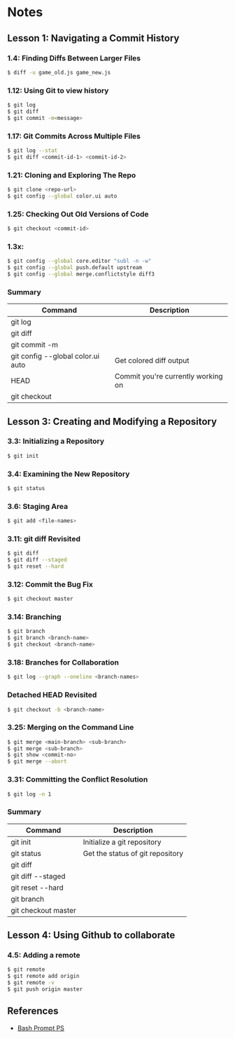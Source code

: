 # Notes

## Lesson 1: Navigating a Commit History

### 1.4: Finding Diffs Between Larger Files

```bash
$ diff -u game_old.js game_new.js
```

### 1.12: Using Git to view history

```bash
$ git log
$ git diff
$ git commit -m<message>
```

### 1.17: Git Commits Across Multiple Files

```bash
$ git log --stat
$ git diff <commit-id-1> <commit-id-2>
```

### 1.21: Cloning and Exploring The Repo

```bash
$ git clone <repo-url>
$ git config --global color.ui auto
```

### 1.25: Checking Out Old Versions of Code

```bash
$ git checkout <commit-id>
```

### 1.3x: 

```bash
$ git config --global core.editor "subl -n -w"
$ git config --global push.default upstream
$ git config --global merge.conflictstyle diff3
```

### Summary

| Command | Description |
|---------|-------------|
| git log |  |
| git diff |  |
| git commit -m<message> |  |
| git config --global color.ui auto | Get colored diff output |
| HEAD | Commit you're currently working on |
| git checkout |  |

## Lesson 3: Creating and Modifying a Repository

### 3.3: Initializing a Repository

```bash
$ git init
```

### 3.4: Examining the New Repository

```bash
$ git status
```

### 3.6: Staging Area

```bash
$ git add <file-names>
```

### 3.11: git diff Revisited

```bash
$ git diff
$ git diff --staged
$ git reset --hard
```

### 3.12: Commit the Bug Fix

```bash
$ git checkout master
```

### 3.14: Branching

```bash
$ git branch
$ git branch <branch-name>
$ git checkout <branch-name>
```

### 3.18: Branches for Collaboration

```bash
$ git log --graph --oneline <branch-names>
```

### Detached HEAD Revisited

```bash
$ git checkout -b <branch-name>
```

### 3.25: Merging on the Command Line

```bash
$ git merge <main-branch> <sub-branch>
$ git merge <sub-branch>
$ git show <commit-no>
$ git merge --abort
```

### 3.31: Committing the Conflict Resolution

```bash
$ git log -n 1
```

### Summary

| Command | Description |
|---------|-------------|
| git init | Initialize a git repository |
| git status | Get the status of git repository |
| git diff |  |
| git diff --staged |  |
| git reset --hard |  |
| git branch |  |
| git checkout master |  |


## Lesson 4: Using Github to collaborate

### 4.5: Adding a remote

```bash
$ git remote
$ git remote add origin
$ git remote -v
$ git push origin master
```


## References

- [Bash Prompt PS](https://www.cyberciti.biz/tips/howto-linux-unix-bash-shell-setup-prompt.html)
